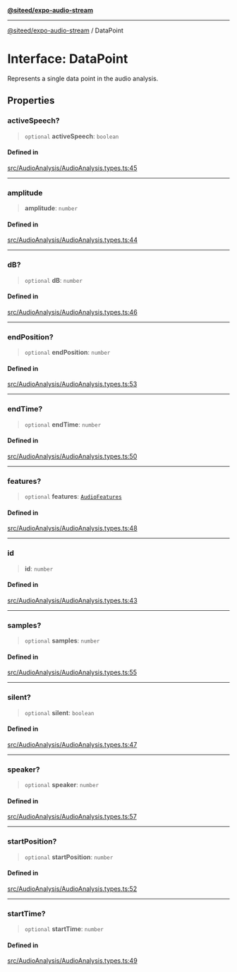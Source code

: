 [**@siteed/expo-audio-stream**](../README.md)

***

[@siteed/expo-audio-stream](../README.md) / DataPoint

# Interface: DataPoint

Represents a single data point in the audio analysis.

## Properties

### activeSpeech?

> `optional` **activeSpeech**: `boolean`

#### Defined in

[src/AudioAnalysis/AudioAnalysis.types.ts:45](https://github.com/deeeed/expo-audio-stream/blob/6ef2c33b0d24f2306e0676ec68aeea490ffd9618/packages/expo-audio-stream/src/AudioAnalysis/AudioAnalysis.types.ts#L45)

***

### amplitude

> **amplitude**: `number`

#### Defined in

[src/AudioAnalysis/AudioAnalysis.types.ts:44](https://github.com/deeeed/expo-audio-stream/blob/6ef2c33b0d24f2306e0676ec68aeea490ffd9618/packages/expo-audio-stream/src/AudioAnalysis/AudioAnalysis.types.ts#L44)

***

### dB?

> `optional` **dB**: `number`

#### Defined in

[src/AudioAnalysis/AudioAnalysis.types.ts:46](https://github.com/deeeed/expo-audio-stream/blob/6ef2c33b0d24f2306e0676ec68aeea490ffd9618/packages/expo-audio-stream/src/AudioAnalysis/AudioAnalysis.types.ts#L46)

***

### endPosition?

> `optional` **endPosition**: `number`

#### Defined in

[src/AudioAnalysis/AudioAnalysis.types.ts:53](https://github.com/deeeed/expo-audio-stream/blob/6ef2c33b0d24f2306e0676ec68aeea490ffd9618/packages/expo-audio-stream/src/AudioAnalysis/AudioAnalysis.types.ts#L53)

***

### endTime?

> `optional` **endTime**: `number`

#### Defined in

[src/AudioAnalysis/AudioAnalysis.types.ts:50](https://github.com/deeeed/expo-audio-stream/blob/6ef2c33b0d24f2306e0676ec68aeea490ffd9618/packages/expo-audio-stream/src/AudioAnalysis/AudioAnalysis.types.ts#L50)

***

### features?

> `optional` **features**: [`AudioFeatures`](AudioFeatures.md)

#### Defined in

[src/AudioAnalysis/AudioAnalysis.types.ts:48](https://github.com/deeeed/expo-audio-stream/blob/6ef2c33b0d24f2306e0676ec68aeea490ffd9618/packages/expo-audio-stream/src/AudioAnalysis/AudioAnalysis.types.ts#L48)

***

### id

> **id**: `number`

#### Defined in

[src/AudioAnalysis/AudioAnalysis.types.ts:43](https://github.com/deeeed/expo-audio-stream/blob/6ef2c33b0d24f2306e0676ec68aeea490ffd9618/packages/expo-audio-stream/src/AudioAnalysis/AudioAnalysis.types.ts#L43)

***

### samples?

> `optional` **samples**: `number`

#### Defined in

[src/AudioAnalysis/AudioAnalysis.types.ts:55](https://github.com/deeeed/expo-audio-stream/blob/6ef2c33b0d24f2306e0676ec68aeea490ffd9618/packages/expo-audio-stream/src/AudioAnalysis/AudioAnalysis.types.ts#L55)

***

### silent?

> `optional` **silent**: `boolean`

#### Defined in

[src/AudioAnalysis/AudioAnalysis.types.ts:47](https://github.com/deeeed/expo-audio-stream/blob/6ef2c33b0d24f2306e0676ec68aeea490ffd9618/packages/expo-audio-stream/src/AudioAnalysis/AudioAnalysis.types.ts#L47)

***

### speaker?

> `optional` **speaker**: `number`

#### Defined in

[src/AudioAnalysis/AudioAnalysis.types.ts:57](https://github.com/deeeed/expo-audio-stream/blob/6ef2c33b0d24f2306e0676ec68aeea490ffd9618/packages/expo-audio-stream/src/AudioAnalysis/AudioAnalysis.types.ts#L57)

***

### startPosition?

> `optional` **startPosition**: `number`

#### Defined in

[src/AudioAnalysis/AudioAnalysis.types.ts:52](https://github.com/deeeed/expo-audio-stream/blob/6ef2c33b0d24f2306e0676ec68aeea490ffd9618/packages/expo-audio-stream/src/AudioAnalysis/AudioAnalysis.types.ts#L52)

***

### startTime?

> `optional` **startTime**: `number`

#### Defined in

[src/AudioAnalysis/AudioAnalysis.types.ts:49](https://github.com/deeeed/expo-audio-stream/blob/6ef2c33b0d24f2306e0676ec68aeea490ffd9618/packages/expo-audio-stream/src/AudioAnalysis/AudioAnalysis.types.ts#L49)

